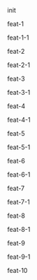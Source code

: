 init

feat-1

feat-1-1

feat-2

feat-2-1

feat-3

feat-3-1

feat-4

feat-4-1

feat-5

feat-5-1

feat-6

feat-6-1

feat-7

feat-7-1

feat-8

feat-8-1

feat-9

feat-9-1

feat-10
